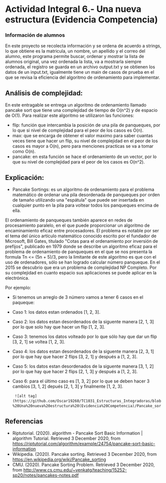 # Actividad Integral 6.- Una nueva estructura (Evidencia Competencia)
### Información de alumnos
En este proyecto se recolecta información y se ordena de acuerdo a strings, lo que obtiene es la matricula, un nombre, un apellido y el correo del alumno, este programa permite buscar, ordenar y mostrar la lista de alumnos original, una vez ordenada la lista, va a mostrarla siempre ordenada, el registro se guarda en un archivo output.txt y se obtienen los datos de un input.txt, igualmente tiene un main de casos de prueba en el que se revisa la eficiencia del algoritmo de ordenamiento para implementar.

## Análisis de complejidad:
En este entragable se entrega un algoritmo de ordenamiento llamado pancake sort que tiene una complejidad de tiempo de O(n^2) y de espacio de O(1).
Para realizar este algoritmo se utilizaron las funciones:
 - flip: función que intercambia la posición de una pila de panqueques, por lo que si nivel de complejidad para el peor de los casos es O(n).
 - max: que se encarga de obtener el valor maximo para saber cuantas veces tiene que hacer un flip, su nivel de complejidad en el peor de los casos es mayor a O(n), pero para menciones practicas se va a tomar como O(n).
 - pancake: en esta función se hace el ordenamiento de un vector, por lo que su nivel de complejidad para el peor de los casos es O(n^2). 


## Explicación:
 - Pancake Sortings: es un algoritmo de ordenamiento para el problema matemático de ordenar una pila desordenada de panqueques por orden de tamaño utilizando una "espátula" que puede ser insertada en cualquier punto en la pila para voltear todos los panqueques encima de ella.

  El ordenamiento de panqueques también aparece en redes de procesamiento paralelo, en el que puede proporcionar un algoritmo de encaminamiento eficaz entre procesadores. El problema es notable por ser el tema del único artículo matemático conocido escrito por el fundador de Microsoft, Bill Gates, titulado "Cotas para el ordenamiento por inversión de prefijos", publicado en 1979 donde se describe un algoritmo eficaz para el problema de ordenamiento de panqueques en el que se nos presenta la formula Tn <= (5n + 5)/3, pero la limitante de este algoritmo es que con el uso de ordenadores, sólo se han logrado calcular número panqueque. En el 2015 se descubrio que era un problema de complejidad NP Completo. Por su complejidad en cuanto espacio sus aplicaciones se puede aplicar en la electrónica.

  Por ejemplo:
+ Si tenemos un arreglo de 3 número vamos a tener 6 casos en el paqueque:
 - Caso 1: los datos estan ordenados [1, 2, 3].
 - Caso 2: los datos estan desordenados de la siguente manera [2, 1, 3] por lo que solo hay que hacer un flip [1, 2, 3].
 - Caso 3: tenemos los datos volteado por lo que sólo hay que dar un flip [3, 2, 1] se voltea [1, 2, 3].
 - Caso 4: los datos estan desordenados de la siguente manera [2, 3, 1] por lo que hay que hacer 2 flips [3, 2, 1] y después a [1, 2, 3].
 - Caso 5: los datos estan desordenados de la siguente manera [3, 1, 2] por lo que hay que hacer 2 flips [2, 1, 3] y después a [1, 2, 3].
 - Caso 6: para el último caso es [1, 3, 2] por lo que se deben hacer 3 cambios [3, 1, 2] depués [2, 1, 3] y finalmente [1, 2, 3].


        ![alt tag](https://github.com/Oscar19260/TC1031_Estructuras_Integradoras/blob/master/Actividad%20Integral%206.-%20Una%20nueva%20estructura%20(Evidencia%20Competencia)/Pancake_sort_operation.png)

## Referencias
 - Riptutorial. (2020). algorithm - Pancake Sort Basic Information | algorithm Tutorial. Retrieved 3 December 2020, from https://riptutorial.com/algorithm/example/24754/pancake-sort-basic-information
 - Wikipedia. (2020). Pancake sorting. Retrieved 3 December 2020, from https://en.wikipedia.org/wiki/Pancake_sorting
 - CMU. (2020). Pancake Sorting Problem. Retrieved 3 December 2020, from http://www.cs.cmu.edu/~venkatg/teaching/15252-sp20/notes/pancakes-notes.pdf

